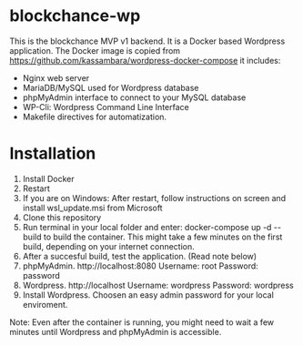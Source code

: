 # blockchance-wp

This is the blockchance MVP v1 backend. It is a Docker based Wordpress application. The Docker image is copied from https://github.com/kassambara/wordpress-docker-compose it includes:

- Nginx web server
- MariaDB/MySQL used for Wordpress database
- phpMyAdmin interface to connect to your MySQL database
- WP-Cli: Wordpress Command Line Interface
- Makefile directives for automatization.

# Installation

1. Install Docker
2. Restart
3. If you are on Windows: After restart, follow instructions on screen and install wsl_update.msi from Microsoft
4. Clone this repository
5. Run terminal in your local folder and enter: docker-compose up -d --build to build the container. This might take a few minutes on the first build, depending on your internet connection.
6. After a succesful build, test the application. (Read note below)
7. phpMyAdmin. http://localhost:8080 Username: root Password: password
8. Wordpress. http://localhost Username: wordpress Password: wordpress
9. Install Wordpress. Choosen an easy admin password for your local enviroment.

Note: Even after the container is running, you might need to wait a few minutes until Wordpress and phpMyAdmin is accessible. 






